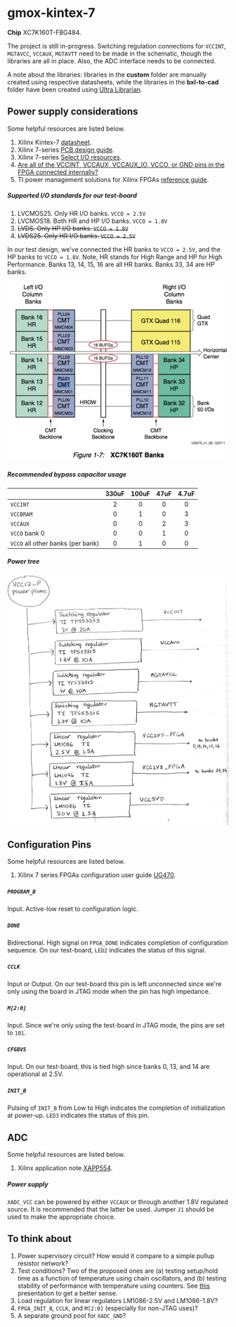 # gmox-kintex-7

**Chip** XC7K160T-FBG484.

The project is still in-progress. Switching regulation connections for ``VCCINT``, ``MGTAVCC``, ``VCCAUX``, ``MGTAVTT`` need to be made in the schematic, though the libraries are all in place. Also, the ADC interface needs to be connected.

A note about the libraries: libraries in the **custom** folder are manually created using respective datasheets, while the libraries in the **bxl-to-cad** folder have been created using [Ultra Librarian](http://www.accelerated-designs.com/ultra-librarian/).

## Power supply considerations

Some helpful resources are listed below.

1. Xilinx Kintex-7 [datasheet](http://www.xilinx.com/support/documentation/data_sheets/ds182_Kintex_7_Data_Sheet.pdf).
2. Xilinx 7-series [PCB design guide](http://www.xilinx.com/support/documentation/user_guides/ug483_7Series_PCB.pdf).
3. Xilinx 7-series [Select I/O resources](http://www.xilinx.com/support/documentation/user_guides/ug471_7Series_SelectIO.pdf).
4. [Are all of the VCCINT, VCCAUX, VCCAUX_IO, VCCO, or GND pins in the FPGA connected internally?](http://www.xilinx.com/support/answers/22338.html)
5. TI power management solutions for Xilinx FPGAs [reference guide](http://www.ti.com/lit/sg/slyt563/slyt563.pdf).

##### Supported I/O standards for our test-board

1. LVCMOS25. Only HR I/O banks. ``VCCO = 2.5V``
2. LVCMOS18. Both HR and HP I/O banks. ``VCCO = 1.8V``
3. ~~LVDS. Only HP I/O banks. ``VCCO = 1.8V``~~
4. ~~LVDS25. Only HR I/O banks. ``VCCO = 2.5V``~~

In our test design, we've connected the HR banks to ``VCCO = 2.5V``, and the HP banks to ``VCCO = 1.8V``. Note, HR stands for High Range and HP for High Performance. Banks 13, 14, 15, 16 are all HR banks. Banks 33, 34 are HP banks.

![XC7K160T banks](https://github.com/stothe2/gmox-kintex-7/blob/master/img/banks.jpg)

##### Recommended bypass capacitor usage

|                                      | 330uF | 100uF |  47uF | 4.7uF |
| ------------------------------------ |:-----:|:-----:|:-----:|:-----:|
| ``VCCINT``                           |   2   |   0   |   0   |   0   |
| ``VCCBRAM``                          |   0   |   1   |   0   |   3   |
| ``VCCAUX``                           |   0   |   0   |   2   |   3   |
| ``VCCO`` bank 0                      |   0   |   0   |   1   |   0   |
| ``VCCO`` all other banks (per bank)  |   0   |   1   |   0   |   0   |

##### Power tree

![Voltage lines](https://github.com/stothe2/gmox-kintex-7/blob/master/img/voltage-rail.jpg)

## Configuration Pins

Some helpful resources are listed below.

1. Xilinx 7 series FPGAs configuration user guide [UG470](http://www.xilinx.com/support/documentation/user_guides/ug470_7Series_Config.pdf).

##### ``PROGRAM_B``

Input. Active-low reset to configuration logic.

##### ``DONE``

Bidirectional. High signal on ``FPGA_DONE`` indicates completion of configuration sequence. On our test-board, ``LED2`` indicates the status of this signal.

##### ``CCLK``

Input or Output. On our test-board this pin is left unconnected since we're only using the board in JTAG mode when the pin has high impedance.

##### ``M[2:0]``

Input. Since we're only using the test-board in JTAG mode, the pins are set to ``101``.

##### ``CFGBVS``

Input. On our test-board, this is tied high since banks 0, 13, and 14 are operational at 2.5V.

##### ``INIT_B``

Pulsing of ``INIT_B`` from Low to High indicates the completion of initialization at power-up. ``LED3`` indicates the status of this pin.

## ADC

Some helpful resources are listed below.

1. Xilinx application note [XAPP554](http://www.xilinx.com/support/documentation/application_notes/xapp554-xadc-layout-guidelines.pdf).

##### Power supply
``XADC_VCC`` can be powered by either ``VCCAUX`` or through another 1.8V regulated source. It is recommended that the latter be used. Jumper ``J1`` should be used to make the appropriate choice.

## To think about

1. Power supervisory circuit? How would it compare to a simple pullup resistor network?
2. Test conditions? Two of the proposed ones are (a) testing setup/hold time as a function of temperature using chain oscillators, and (b) testing stability of performance with temperature using counters. See [this](https://nepp.nasa.gov/respace_mapld11/talks/thu/MAPLD_C/1020%20-%20Sheldon.pdf) presentation to get a better sense.
3. Load regulation for linear regulators LM1086-2.5V and LM1086-1.8V?
4. ``FPGA_INIT_B``, ``CCLK``, and ``M[2:0]`` (especially for non-JTAG uses)?
5. A separate ground pool for ``XADC_GND``?
